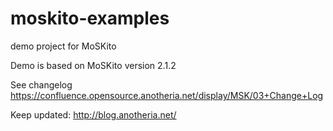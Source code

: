 moskito-examples
================

demo project for MoSKito

Demo is based on MoSKito version 2.1.2

See changelog https://confluence.opensource.anotheria.net/display/MSK/03+Change+Log

Keep updated: http://blog.anotheria.net/

